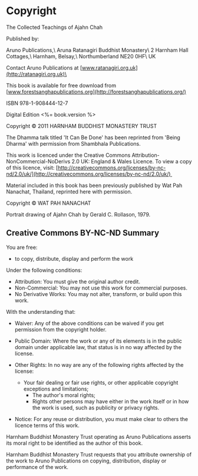 
Copyright
=========

The Collected Teachings of Ajahn Chah

Published by:

Aruno Publications,\\
Aruna Ratanagiri Buddhist Monastery\\
2 Harnham Hall Cottages,\\
Harnham, Belsay,\\
Northumberland NE20 0HF\\
UK

Contact Aruno Publications at [www.ratanagiri.org.uk](http://ratanagiri.org.uk)\

This book is available for free download from [www.forestsanghapublications.org](http://forestsanghapublications.org/)

ISBN 978-1-908444-12-7

Digital Edition <%= book.version %>

Copyright © 2011 HARNHAM BUDDHIST MONASTERY TRUST

The Dhamma talk titled 'It Can Be Done' has been reprinted from 'Being
Dharma' with permission from Shambhala Publications.

This work is licenced under the Creative Commons
Attribution-NonCommercial-NoDerivs 2.0 UK: England & Wales Licence. To
view a copy of this licence, visit:
[http://creativecommons.org/licenses/by-nc-nd/2.0/uk/](http://creativecommons.org/licenses/by-nc-nd/2.0/uk/) 

Material included in this book has been previously published by Wat Pah Nanachat, Thailand, reprinted here with permission.

Copyright © WAT PAH NANACHAT

Portrait drawing of Ajahn Chah by Gerald C. Rollason, 1979.

## Creative Commons BY-NC-ND Summary

You are free:

- to copy, distribute, display and perform the work

Under the following conditions:

- Attribution: You must give the original author credit.
- Non-Commercial: You may not use this work for commercial purposes.
- No Derivative Works: You may not alter, transform, or build upon this work.

With the understanding that:

- Waiver: Any of the above conditions can be waived if you get permission from the copyright holder.
- Public Domain: Where the work or any of its elements is in the public domain under applicable law, that status is in no way affected by the license.
- Other Rights: In no way are any of the following rights affected by the license:
  - Your fair dealing or fair use rights, or other applicable copyright exceptions and limitations;
    - The author's moral rights;
    - Rights other persons may have either in the work itself or in how the work is used, such as publicity or privacy rights.

- Notice: For any reuse or distribution, you must make clear to others the licence terms of this work.

Harnham Buddhist Monastery Trust operating as Aruno Publications asserts its moral right to be identified as the author of this book.

Harnham Buddhist Monastery Trust requests that you attribute ownership of the work to Aruno Publications on copying, distribution, display or performance of the work.

